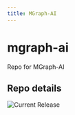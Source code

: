 ```yaml
---
title: MGraph-AI
---
```


# mgraph-ai
Repo for MGraph-AI


## Repo details

![Current Release](https://img.shields.io/badge/release-v0.1.1-blue)


